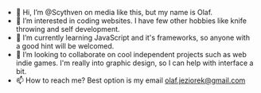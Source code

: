- 👋 Hi, I’m @Scythven on media like this, but my name is Olaf.
- 👀 I’m interested in coding websites. I have few other hobbies like knife throwing and self development.
- 🌱 I’m currently learning JavaScript and it's frameworks, so anyone with a good hint will be welcomed.
- 💞️ I’m looking to collaborate on cool independent projects such as web indie games. I'm really into graphic design, so I can help with interface a bit.
- 📫 How to reach me? Best option is my email olaf.jeziorek@gmail.com

<!---
Scythven/Scythven is a ✨ special ✨ repository because its `README.md` (this file) appears on your GitHub profile.
You can click the Preview link to take a look at your changes.
--->
